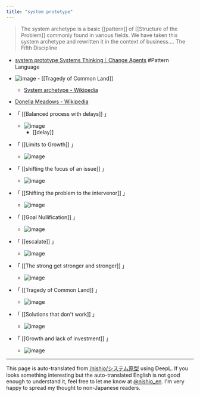 ```yaml
---
title: "system prototype"
---
```


> The system archetype is a basic [[pattern]] of [[Structure of the Problem]] commonly found in various fields.
> We have taken this system archetype and rewritten it in the context of business.... The Fifth Discipline
- [system prototype Systems Thinking｜Change Agents](https://www.change-agent.jp/systemsthinking/tools/archetype.html) #Pattern Language



- ![image](https://gyazo.com/36e410eb2d4d4f032f5b2a79b659c052/thumb/1000)
        - [[Tragedy of Common Land]]
    - [System archetype - Wikipedia](https://en.wikipedia.org/wiki/System_archetype)
- [Donella Meadows - Wikipedia](https://en.wikipedia.org/wiki/Donella_Meadows)

- 「 [[Balanced process with delays]] 」
    - ![image](https://gyazo.com/be769cb292989f8a39dfb0fc44a40353/thumb/1000)
        - [[delay]]

- 「 [[Limits to Growth]] 」
    - ![image](https://gyazo.com/b851694481d5640bbc17ef4f4bac28f3/thumb/1000)

- 「 [[shifting the focus of an issue]] 」
    - ![image](https://gyazo.com/2308139ad1503ede6b982766c8bdc41c/thumb/1000)


- 「 [[Shifting the problem to the intervenor]] 」
    - ![image](https://gyazo.com/956dac5ec6591049399561cc38ffce41/thumb/1000)

- 「 [[Goal Nullification]] 」
    - ![image](https://gyazo.com/f235ae0afea3b834479d4a750eca9547/thumb/1000)

- 「 [[escalate]] 」
    - ![image](https://gyazo.com/b5d7ca6d045270c40fe791876f9326bb/thumb/1000)

- 「 [[The strong get stronger and stronger]] 」
    - ![image](https://gyazo.com/5c6140b9ecf617e106a2bc983facaad9/thumb/1000)

- 「 [[Tragedy of Common Land]] 」
    - ![image](https://gyazo.com/36e410eb2d4d4f032f5b2a79b659c052/thumb/1000)

- 「 [[Solutions that don't work]] 」
    - ![image](https://gyazo.com/520237e2d2ab8229513ebd68dd781074/thumb/1000)


- 「 [[Growth and lack of investment]] 」
    - ![image](https://gyazo.com/b3b06eeff3220f3da89312ee1bd079eb/thumb/1000)


---
This page is auto-translated from [/nishio/システム原型](https://scrapbox.io/nishio/システム原型) using DeepL. If you looks something interesting but the auto-translated English is not good enough to understand it, feel free to let me know at [@nishio_en](https://twitter.com/nishio_en). I'm very happy to spread my thought to non-Japanese readers.